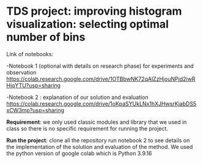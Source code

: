 # TDS project: improving histogram visualization: selecting optimal number of bins

Link of notebooks:


-Notebook 1 (optional with details on research phase) for experiments and observation https://colab.research.google.com/drive/1OTBbwNK72qAlZzHjouNPjd2iwRHjqYTU?usp=sharing

-Notebook 2 : explanation of our solution and evaluation https://colab.research.google.com/drive/1oKpaSYUkLNx1hXJHwsrKjabDS5xCW3mp?usp=sharing


**Requirement**: we only used classic modules and library that we used in class so there is no specific requirement for running the project.

**Run the project**: clone all the repository run notebook 2 to see details on the implementation of the solution and evaluation of the method.
We used the python version of google colab which is Python 3.9.16


